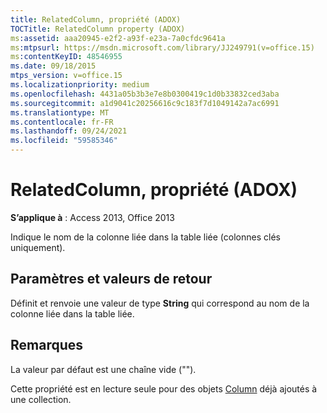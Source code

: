 ```yaml
---
title: RelatedColumn, propriété (ADOX)
TOCTitle: RelatedColumn property (ADOX)
ms:assetid: aaa20945-e2f2-a93f-e23a-7a0cfdc9641a
ms:mtpsurl: https://msdn.microsoft.com/library/JJ249791(v=office.15)
ms:contentKeyID: 48546955
ms.date: 09/18/2015
mtps_version: v=office.15
ms.localizationpriority: medium
ms.openlocfilehash: 4431a05b3b3e7e8b0300419c1d0b33832ced3aba
ms.sourcegitcommit: a1d9041c20256616c9c183f7d1049142a7ac6991
ms.translationtype: MT
ms.contentlocale: fr-FR
ms.lasthandoff: 09/24/2021
ms.locfileid: "59585346"
---
```

# <a name="relatedcolumn-property-adox"></a>RelatedColumn, propriété (ADOX)


**S’applique à** : Access 2013, Office 2013

Indique le nom de la colonne liée dans la table liée (colonnes clés uniquement).

## <a name="settings-and-return-values"></a>Paramètres et valeurs de retour

Définit et renvoie une valeur de type **String** qui correspond au nom de la colonne liée dans la table liée.

## <a name="remarks"></a>Remarques

La valeur par défaut est une chaîne vide ("").

Cette propriété est en lecture seule pour des objets [Column](column-object-adox.md) déjà ajoutés à une collection.

